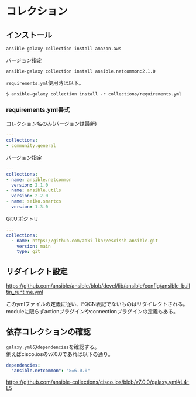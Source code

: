 # コレクション

## インストール

```console
ansible-galaxy collection install amazon.aws
```

バージョン指定

```console
ansible-galaxy collection install ansible.netcommon:2.1.0
```

`requirements.yml`使用時は以下。

```console
$ ansible-galaxy collection install -r collections/requirements.yml
```

### requirements.yml書式

コレクション名のみ(バージョンは最新)

```yaml
---
collections:
- community.general
```

バージョン指定

```yaml
---
collections:
- name: ansible.netcommon
  version: 2.1.0
- name: ansible.utils
  version: 2.2.0
- name: seiko.smartcs
  version: 1.3.0
```

Gitリポジトリ

```yaml
---
collections:
  - name: https://github.com/zaki-lknr/esxissh-ansible.git
    version: main
    type: git
```

## リダイレクト設定

<https://github.com/ansible/ansible/blob/devel/lib/ansible/config/ansible_builtin_runtime.yml>

このymlファイルの定義に従い、FQCN表記でないものはリダイレクトされる。  
moduleに限らずactionプラグインやconnectionプラグインの定義もある。

## 依存コレクションの確認

`galaxy.yml`の`dependencies`を確認する。  
例えばcisco.iosのv7.0.0であれば以下の通り。

```yaml
dependencies:
  "ansible.netcommon": ">=6.0.0"
```

<https://github.com/ansible-collections/cisco.ios/blob/v7.0.0/galaxy.yml#L4-L5>
